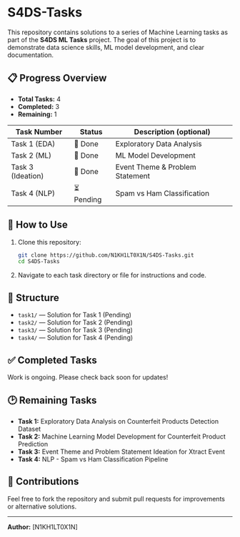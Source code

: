# S4DS-Tasks

This repository contains solutions to a series of Machine Learning tasks as part of the **S4DS ML Tasks** project. The goal of this project is to demonstrate data science skills, ML model development, and clear documentation.

## 📋 Progress Overview

- **Total Tasks:** 4
- **Completed:** 3
- **Remaining:** 1

| Task Number | Status     | Description (optional)         |
|-------------|------------|-------------------------------|
| Task 1 (EDA) | 🚀 Done  | Exploratory Data Analysis      |
| Task 2 (ML)  | 🚀 Done  | ML Model Development           |
| Task 3 (Ideation) | 🚀 Done | Event Theme & Problem Statement |
| Task 4 (NLP) | ⏳ Pending  | Spam vs Ham Classification     |

## 🚩 How to Use

1. Clone this repository:
   ```bash
   git clone https://github.com/N1KH1LT0X1N/S4DS-Tasks.git
   cd S4DS-Tasks
   ```
2. Navigate to each task directory or file for instructions and code.

## 📁 Structure

- `task1/` — Solution for Task 1 (Pending)
- `task2/` — Solution for Task 2 (Pending)
- `task3/` — Solution for Task 3 (Pending)
- `task4/` — Solution for Task 4 (Pending)

## ✅ Completed Tasks

Work is ongoing. Please check back soon for updates!

## 🕑 Remaining Tasks

- **Task 1:** Exploratory Data Analysis on Counterfeit Products Detection Dataset
- **Task 2:** Machine Learning Model Development for Counterfeit Product Prediction
- **Task 3:** Event Theme and Problem Statement Ideation for Xtract Event
- **Task 4:** NLP - Spam vs Ham Classification Pipeline

## 🤝 Contributions

Feel free to fork the repository and submit pull requests for improvements or alternative solutions.

---

**Author:** [N1KH1LT0X1N]
